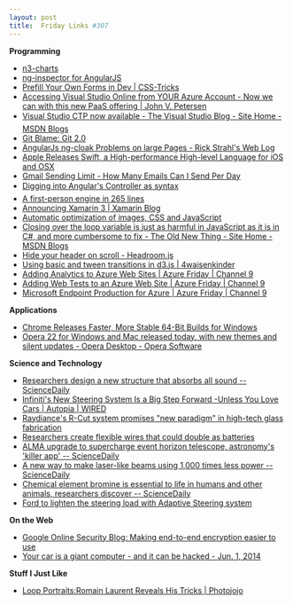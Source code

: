 ```yaml
---
layout: post
title:  Friday Links #307
---
```

**Programming**

  * [n3-charts](http://n3-charts.github.io/line-chart/?utm_source=ng-newsletter&utm_campaign=8b09d965e0-AngularJS_Newsletter_6_3_146_2_2014&utm_medium=email&utm_term=0_fa61364f13-8b09d965e0-88880093#/)
  * [ng-inspector for AngularJS](http://ng-inspector.org/)
  * [Prefill Your Own Forms in Dev | CSS-Tricks](http://css-tricks.com/prefill-forms-dev/?utm_source=dlvr.it&utm_medium=twitter)
  * [Accessing Visual Studio Online from YOUR Azure Account - Now we can with this new PaaS offering | John V. Petersen](http://codebetter.com/johnvpetersen/2014/06/03/accessing-visual-studio-online-from-your-azure-account-now-we-can-with-this-new-paas-offering/?utm_source=feedburner&utm_medium=feed&utm_campaign=Feed%3A+CodeBetter+%28CodeBetter.Com%29)
  * [Visual Studio CTP now available - The Visual Studio Blog - Site Home - MSDN Blogs](http://blogs.msdn.com/b/visualstudio/archive/2014/06/03/visual-studio-14-ctp-now-available.aspx)
  * [Git Blame: Git 2.0](http://git-blame.blogspot.co.uk/2014/05/git-20.html)
  * [AngularJs ng-cloak Problems on large Pages - Rick Strahl's Web Log](http://weblog.west-wind.com/posts/2014/Jun/02/AngularJs-ngcloak-Problems-on-large-Pages?utm_source=feedburner&utm_medium=feed&utm_campaign=Feed%3A+RickStrahl+%28Rick+Strahl%27s+WebLog%29)
  * [Apple Releases Swift, a High-performance High-level Language for iOS and OSX](http://www.infoq.com/news/2014/06/apple-swift?utm_campaign=infoq_content&utm_source=infoq&utm_medium=feed&utm_term=global&utm_reader=feedly)
  * [Gmail Sending Limit - How Many Emails Can I Send Per Day](http://www.labnol.org/internet/email/gmail-daily-limit-sending-bulk-email/2191/)
  * [Digging into Angular's Controller as syntax](http://toddmotto.com/digging-into-angulars-controller-as-syntax/?utm_source=ng-newsletter&utm_campaign=8b09d965e0-AngularJS_Newsletter_6_3_146_2_2014&utm_medium=email&utm_term=0_fa61364f13-8b09d965e0-88880093)
  * [A first-person engine in 265 lines](http://www.playfuljs.com/a-first-person-engine-in-265-lines/)
  * [Announcing Xamarin 3 | Xamarin Blog](http://blog.xamarin.com/announcing-xamarin-3/)
  * [Automatic optimization of images, CSS and JavaScript](http://madskristensen.net/post/automatic-optimization-of-images-css-and-javascript?utm_source=feedburner&utm_medium=feed&utm_campaign=Feed%3A+netSlave+%28.NET+slave%29)
  * [Closing over the loop variable is just as harmful in JavaScript as it is in C#, and more cumbersome to fix - The Old New Thing - Site Home - MSDN Blogs](http://blogs.msdn.com/b/oldnewthing/archive/2014/06/05/10531181.aspx)
  * [Hide your header on scroll - Headroom.js](http://wicky.nillia.ms/headroom.js/)
  * [Using basic and tween transitions in d3.js | 4waisenkinder](http://4waisenkinder.de/blog/2014/05/11/d3-dot-js-tween-in-detail/)
  * [Adding Analytics to Azure Web Sites | Azure Friday | Channel 9](http://channel9.msdn.com/Shows/Azure-Friday/Adding-Analytics-to-Azure-Web-Sites)
  * [Adding Web Tests to an Azure Web Site | Azure Friday | Channel 9](http://channel9.msdn.com/Shows/Azure-Friday/Adding-Web-Tests-to-an-Azure-Web-Site)
  * [Microsoft Endpoint Production for Azure | Azure Friday | Channel 9](http://channel9.msdn.com/Shows/Azure-Friday/Microsoft-Endpoint-Production-for-Azure)

**Applications**

  * [Chrome Releases Faster, More Stable 64-Bit Builds for Windows](http://lifehacker.com/chrome-releases-faster-more-stable-64-bit-builds-for-w-1585324834)
  * [Opera 22 for Windows and Mac released today, with new themes and silent updates - Opera Desktop - Opera Software](http://blogs.opera.com/desktop/2014/06/opera-22-windows-mac-released-today-new-themes-silent-updates/)

**Science and Technology**

  * [Researchers design a new structure that absorbs all sound -- ScienceDaily](http://www.sciencedaily.com/releases/2014/05/140530092411.htm?utm_source=feedburner&utm_medium=feed&utm_campaign=Feed%3A+sciencedaily+%28Latest+Science+News+--+ScienceDaily%29)
  * [Infiniti's New Steering System Is a Big Step Forward -Unless You Love Cars | Autopia | WIRED](http://www.wired.com/2014/06/infiniti-q50-steer-by-wire/)
  * [Raydiance's R-Cut system promises "new paradigm" in high-tech glass fabrication](http://www.gizmag.com/r-cut-raydiance-laser-glass-fabrication/32115/)
  * [Researchers create flexible wires that could double as batteries](http://www.gizmag.com/supercapacitor-battery-wire/32387/)
  * [ALMA upgrade to supercharge event horizon telescope, astronomy's 'killer app' -- ScienceDaily](http://www.sciencedaily.com/releases/2014/06/140604202903.htm)
  * [A new way to make laser-like beams using 1,000 times less power -- ScienceDaily](http://www.sciencedaily.com/releases/2014/06/140605140131.htm)
  * [Chemical element bromine is essential to life in humans and other animals, researchers discover -- ScienceDaily](http://www.sciencedaily.com/releases/2014/06/140605140007.htm)
  * [Ford to lighten the steering load with Adaptive Steering system](http://www.gizmag.com/ford-adaptive-steering-system/32413/)

**On the Web**

  * [Google Online Security Blog: Making end-to-end encryption easier to use](http://googleonlinesecurity.blogspot.com/2014/06/making-end-to-end-encryption-easier-to.html?m=1)
  * [Your car is a giant computer - and it can be hacked - Jun. 1, 2014](http://money.cnn.com/2014/06/01/technology/security/car-hack/index.html?hpt=hp_t3)

**Stuff I Just Like**

  * [Loop Portraits:Romain Laurent Reveals His Tricks | Photojojo](http://content.photojojo.com/inspiration/loop-portraits-romain-laurent/)
